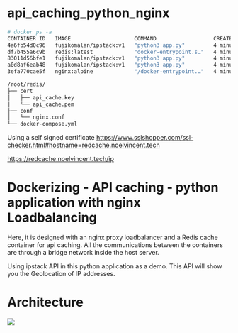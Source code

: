 # api_caching_python_nginx

```sh
# docker ps -a
CONTAINER ID   IMAGE                    COMMAND                  CREATED         STATUS         PORTS                                           NAMES
4a6fb54d0c96   fujikomalan/ipstack:v1   "python3 app.py"         4 minutes ago   Up 4 minutes                                                   ipstack2
df7b455a6c9b   redis:latest             "docker-entrypoint.s…"   4 minutes ago   Up 4 minutes   6379/tcp                                        redis
83011d56bfe1   fujikomalan/ipstack:v1   "python3 app.py"         4 minutes ago   Up 4 minutes                                                   ipstack1
a0d8af6eab48   fujikomalan/ipstack:v1   "python3 app.py"         4 minutes ago   Up 4 minutes                                                   ipstack3
3efa770cae5f   nginx:alpine             "/docker-entrypoint.…"   4 minutes ago   Up 4 minutes   80/tcp, 0.0.0.0:443->443/tcp, :::443->443/tcp   LB
```

```sh
/root/redis/
├── cert
│   ├── api_cache.key
│   └── api_cache.pem
├── conf
│   └── nginx.conf
└── docker-compose.yml
```

Using a self signed certificate
https://www.sslshopper.com/ssl-checker.html#hostname=redcache.noelvincent.tech

https://redcache.noelvincent.tech/ip

# Dockerizing - API caching - python application with nginx Loadbalancing
Here, it is designed with an nginx proxy loadbalancer and a Redis cache container for api caching. All the communications between the containers are through a bridge network inside the host server.

Using ipstack API in this python application as a demo. This API will show you the Geolocation of IP addresses.

# Architecture
![](https://i.ibb.co/VYp8s1H/1.jpg)
